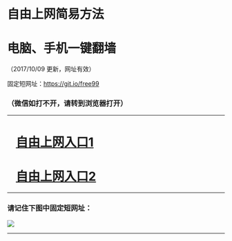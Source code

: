 ﻿# 自由上网简易方法

# 电脑、手机一键翻墙

（2017/10/09 更新，网址有效）

固定短网址：https://git.io/free99

### （微信如打不开，请转到浏览器打开）


***





# &nbsp;&nbsp; <a href="http://ft1385115885.fwq-tz-1001.info/fwqtz01.html?t=100900128888 " target="_blank">自由上网入口1</a>
# &nbsp;&nbsp; <a href="http://ft3210131924.fwq-tz-1002.info/fwqtz02.html?t=100900115251 " target="_blank">自由上网入口2</a>
***

### 请记住下图中固定短网址：

<img src="https://s3-us-west-2.amazonaws.com/fwq-1001/yjfq-20170905okok.png" /> 


***

